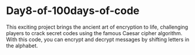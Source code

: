 # Day8-of-100days-of-code
This exciting project brings the ancient art of encryption to life, challenging players to crack secret codes using the famous Caesar cipher algorithm. With this code, you can encrypt and decrypt messages by shifting letters in the alphabet. 
